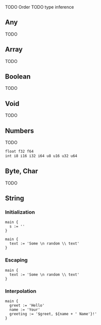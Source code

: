 TODO Order
TODO type inference

## Any
TODO

## Array
TODO

## Boolean
TODO

## Void
TODO

## Numbers
TODO
```txt
float f32 f64
int i8 i16 i32 i64 u8 u16 u32 u64
```

## Byte, Char
TODO

## String

### Initialization
```the
main {
  s := ''
}
```

```the
main {
  text := 'Some \n random \\ text'
}
```

### Escaping
```the
main {
  text := 'Some \n random \\ text'
}
```

### Interpolation
```the
main {
  greet := 'Hello'
  name := 'Your'
  greeting := '$greet, ${name + ' Name'}!'
}
```
